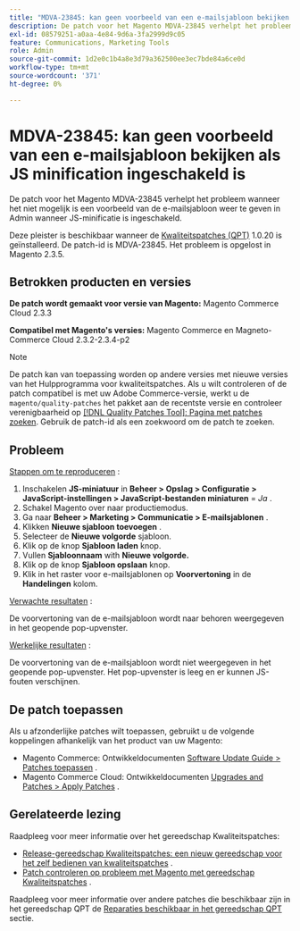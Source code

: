 ```yaml
---
title: "MDVA-23845: kan geen voorbeeld van een e-mailsjabloon bekijken als JS minification ingeschakeld is"
description: De patch voor het Magento MDVA-23845 verhelpt het probleem wanneer het niet mogelijk is een voorbeeld van de e-mailsjabloon weer te geven in Admin wanneer JS-minificatie is ingeschakeld.
exl-id: 08579251-a0aa-4e84-9d6a-3fa2999d9c05
feature: Communications, Marketing Tools
role: Admin
source-git-commit: 1d2e0c1b4a8e3d79a362500ee3ec7bde84a6ce0d
workflow-type: tm+mt
source-wordcount: '371'
ht-degree: 0%

---
```


# MDVA-23845: kan geen voorbeeld van een e-mailsjabloon bekijken als JS minification ingeschakeld is

De patch voor het Magento MDVA-23845 verhelpt het probleem wanneer het niet mogelijk is een voorbeeld van de e-mailsjabloon weer te geven in Admin wanneer JS-minificatie is ingeschakeld.

Deze pleister is beschikbaar wanneer de [Kwaliteitspatches (QPT)](/help/announcements/adobe-commerce-announcements/magento-quality-patches-released-new-tool-to-self-serve-quality-patches.md) 1.0.20 is geïnstalleerd. De patch-id is MDVA-23845. Het probleem is opgelost in Magento 2.3.5.

## Betrokken producten en versies

**De patch wordt gemaakt voor versie van Magento:** Magento Commerce Cloud 2.3.3

**Compatibel met Magento&#39;s versies:** Magento Commerce en Magneto-Commerce Cloud 2.3.2-2.3.4-p2

>[!NOTE]
>
>De patch kan van toepassing worden op andere versies met nieuwe versies van het Hulpprogramma voor kwaliteitspatches. Als u wilt controleren of de patch compatibel is met uw Adobe Commerce-versie, werkt u de `magento/quality-patches` het pakket aan de recentste versie en controleer verenigbaarheid op [[!DNL Quality Patches Tool]: Pagina met patches zoeken](https://devdocs.magento.com/quality-patches/tool.html#patch-grid). Gebruik de patch-id als een zoekwoord om de patch te zoeken.

## Probleem

<u>Stappen om te reproduceren</u> :

1. Inschakelen **JS-miniatuur** in **Beheer > Opslag > Configuratie > JavaScript-instellingen > JavaScript-bestanden miniaturen** = *Ja* .
1. Schakel Magento over naar productiemodus.
1. Ga naar **Beheer > Marketing > Communicatie > E-mailsjablonen** .
1. Klikken **Nieuwe sjabloon toevoegen** .
1. Selecteer de **Nieuwe volgorde** sjabloon.
1. Klik op de knop **Sjabloon laden** knop.
1. Vullen **Sjabloonnaam** with **Nieuwe volgorde.**
1. Klik op de knop **Sjabloon opslaan** knop.
1. Klik in het raster voor e-mailsjablonen op **Voorvertoning** in de **Handelingen** kolom.

<u>Verwachte resultaten</u> :

De voorvertoning van de e-mailsjabloon wordt naar behoren weergegeven in het geopende pop-upvenster.

<u>Werkelijke resultaten</u> :

De voorvertoning van de e-mailsjabloon wordt niet weergegeven in het geopende pop-upvenster. Het pop-upvenster is leeg en er kunnen JS-fouten verschijnen.

## De patch toepassen

Als u afzonderlijke patches wilt toepassen, gebruikt u de volgende koppelingen afhankelijk van het product van uw Magento:

* Magento Commerce: Ontwikkeldocumenten [Software Update Guide > Patches toepassen](https://devdocs.magento.com/guides/v2.4/comp-mgr/patching.html) .
* Magento Commerce Cloud: Ontwikkeldocumenten [Upgrades and Patches > Apply Patches](https://devdocs.magento.com/cloud/project/project-patch.html) .

## Gerelateerde lezing

Raadpleeg voor meer informatie over het gereedschap Kwaliteitspatches:

* [Release-gereedschap Kwaliteitspatches: een nieuw gereedschap voor het zelf bedienen van kwaliteitspatches](/help/announcements/adobe-commerce-announcements/magento-quality-patches-released-new-tool-to-self-serve-quality-patches.md) .
* [Patch controleren op probleem met Magento met gereedschap Kwaliteitspatches](/help/support-tools/patches-available-in-qpt-tool/check-patch-for-magento-issue-with-magento-quality-patches.md) .

Raadpleeg voor meer informatie over andere patches die beschikbaar zijn in het gereedschap QPT de [Reparaties beschikbaar in het gereedschap QPT](https://support.magento.com/hc/en-us/sections/360010506631-Patches-available-in-QPT-tool-) sectie.
